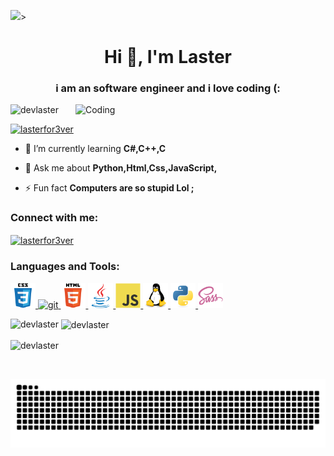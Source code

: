 <img src="https://user-images.githubusercontent.com/36126914/154766367-2c3d9c80-3cdc-4790-b15c-7eba5eee9fd2.gif"  height="700px"  ></img>>

<h1 align="center">Hi 👋, I'm Laster</h1>


<h3 align="center">i am an software engineer and i love coding (:</h3>
<img align="right" alt="Coding" width="400" src="https://user-images.githubusercontent.com/74038190/238353480-219bcc70-f5dc-466b-9a60-29653d8e8433.gif">


<p align="left"> <img src="https://komarev.com/ghpvc/?username=devlaster&label=Profile%20views&color=0e75b6&style=flat" alt="devlaster" /> </p>



<p align="left"> <a href="https://twitter.com/lasterfor3ver" target="blank"><img src="https://img.shields.io/twitter/follow/lasterfor3ver?logo=twitter&style=for-the-badge" alt="lasterfor3ver" /></a> </p>

- 🌱 I’m currently learning **C#,C++,C**

- 💬 Ask me about **Python,Html,Css,JavaScript,**

- ⚡ Fun fact **Computers are so stupid Lol ;**

<h3 align="left">Connect with me:</h3>
<p align="left">
<a href="https://twitter.com/lasterfor3ver" target="blank"><img align="center" src="https://raw.githubusercontent.com/rahuldkjain/github-profile-readme-generator/master/src/images/icons/Social/twitter.svg" alt="lasterfor3ver" height="30" width="40" /></a>
</p>

<h3 align="left">Languages and Tools:</h3>
<p align="left"> <a href="https://www.w3schools.com/css/" target="_blank" rel="noreferrer"> <img src="https://raw.githubusercontent.com/devicons/devicon/master/icons/css3/css3-original-wordmark.svg" alt="css3" width="40" height="40"/> </a> <a href="https://git-scm.com/" target="_blank" rel="noreferrer"> <img src="https://www.vectorlogo.zone/logos/git-scm/git-scm-icon.svg" alt="git" width="40" height="40"/> </a> <a href="https://www.w3.org/html/" target="_blank" rel="noreferrer"> <img src="https://raw.githubusercontent.com/devicons/devicon/master/icons/html5/html5-original-wordmark.svg" alt="html5" width="40" height="40"/> </a> <a href="https://www.java.com" target="_blank" rel="noreferrer"> <img src="https://raw.githubusercontent.com/devicons/devicon/master/icons/java/java-original.svg" alt="java" width="40" height="40"/> </a> <a href="https://developer.mozilla.org/en-US/docs/Web/JavaScript" target="_blank" rel="noreferrer"> <img src="https://raw.githubusercontent.com/devicons/devicon/master/icons/javascript/javascript-original.svg" alt="javascript" width="40" height="40"/> </a> <a href="https://www.linux.org/" target="_blank" rel="noreferrer"> <img src="https://raw.githubusercontent.com/devicons/devicon/master/icons/linux/linux-original.svg" alt="linux" width="40" height="40"/> </a> <a href="https://www.python.org" target="_blank" rel="noreferrer"> <img src="https://raw.githubusercontent.com/devicons/devicon/master/icons/python/python-original.svg" alt="python" width="40" height="40"/> </a> <a href="https://sass-lang.com" target="_blank" rel="noreferrer"> <img src="https://raw.githubusercontent.com/devicons/devicon/master/icons/sass/sass-original.svg" alt="sass" width="40" height="40"/> </a> </p>



<p><img align="left" src="https://github-readme-stats.vercel.app/api/top-langs?username=devlaster&show_icons=true&locale=en&layout=compact" alt="devlaster" /></p>

<p>&nbsp;<img align="center" src="https://github-readme-stats.vercel.app/api?username=devlaster&show_icons=true&locale=en" alt="devlaster" /></p>

<p><img align="center" src="https://github-readme-streak-stats.herokuapp.com/?user=devlaster&" alt="devlaster" /></p>

<br>

<img src="https://raw.githubusercontent.com/platane/snk/output/github-contribution-grid-snake.svg"><img>
